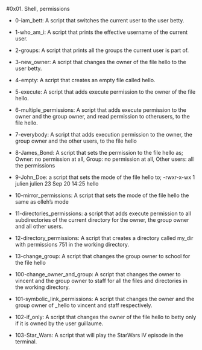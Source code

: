 #0x01. Shell, permissions
- 0-iam_bett: A script that switches the current user to the user betty.

- 1-who_am_i: A script that prints the effective username of the current user.

- 2-groups: A script that prints all the groups the current user is part of.

- 3-new_owner: A script that changes the owner of the file hello to the user betty.

- 4-empty: A script that creates an empty file called hello.

- 5-execute: A script that adds execute permission to the owner of the file hello.

- 6-multiple_permissions: A script that adds execute permission to the owner and the group owner, and read permission to otherusers, to the file hello.

- 7-everybody: A script that adds execution permission to the owner, the group owner and the other users, to the file hello

- 8-James_Bond: A script that sets the permission to the file hello as; Owner: no permission at all, Group: no permission at all, Other users: all the permissions

- 9-John_Doe: a script that sets the mode of the file hello to; -rwxr-x-wx 1 julien julien 23 Sep 20 14:25 hello

- 10-mirror_permissions: A script that sets the mode of the file hello the same as olleh’s mode

- 11-directories_permissions: a script that adds execute permission to all subdirectories of the current directory for the owner, the group owner and all other users.

- 12-directory_permissions: A script that creates a directory called my_dir with permissions 751 in the working directory.

- 13-change_group: A script that changes the group owner to school for the file hello

- 100-change_owner_and_group: A script that changes the owner to vincent and the group owner to staff for all the files and directories in the working directory.

- 101-symbolic_link_permissions: A script that changes the owner and the group owner of _hello to vincent and staff respectively.

- 102-if_only: A script that changes the owner of the file hello to betty only if it is owned by the user guillaume.

- 103-Star_Wars: A script that will play the StarWars IV episode in the terminal. 

